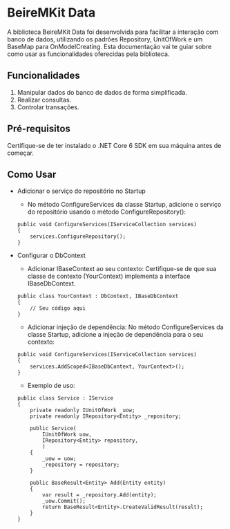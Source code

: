 # BeireMKit Data
A biblioteca BeireMKit Data foi desenvolvida para facilitar a interação com banco de dados, utilizando os padrões Repository, UnitOfWork e um BaseMap para OnModelCreating. Esta documentação vai te guiar sobre como usar as funcionalidades oferecidas pela biblioteca.

## Funcionalidades

1. Manipular dados do banco de dados de forma simplificada.
2. Realizar consultas.
3. Controlar transações.

## Pré-requisitos
Certifique-se de ter instalado o .NET Core 6 SDK em sua máquina antes de começar.

## Como Usar
* Adicionar o serviço do repositório no Startup
	* No método ConfigureServices da classe Startup, adicione o serviço do repositório usando o método ConfigureRepository(): 
    ```
    public void ConfigureServices(IServiceCollection services)
    {
        services.ConfigureRepository();
    }
    ```
    
* Configurar o DbContext
	* Adicionar IBaseContext ao seu contexto: Certifique-se de que sua classe de contexto (YourContext) implementa a interface IBaseDbContext.
    ```
    public class YourContext : DbContext, IBaseDbContext
    {
        // Seu código aqui
    }
    ```
	* Adicionar injeção de dependência: No método ConfigureServices da classe Startup, adicione a injeção de dependência para o seu contexto:
	
    ```
    public void ConfigureServices(IServiceCollection services)
    {
        services.AddScoped<IBaseDbContext, YourContext>();
    }
    ```
    * Exemplo de uso:
    ```
    public class Service : IService
    {
        private readonly IUnitOfWork _uow;
        private readonly IRepository<Entity> _repository;

        public Service(
            IUnitOfWork uow,
            IRepository<Entity> repository,
            )
        {
            _uow = uow;
            _repository = repository;
        }

        public BaseResult<Entity> Add(Entity entity)
        {
            var result = _repository.Add(entity);
            _uow.Commit();
            return BaseResult<Entity>.CreateValidResult(result);
        }
    }
    ```